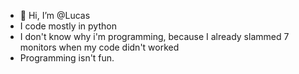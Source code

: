 - 👋 Hi, I’m @Lucas
- I code mostly in python
- I don't know why i'm programming, because I already slammed 7 monitors when my code didn't worked
- Programming isn't fun.


<!---
LucasVervoort/LucasVervoort is a ✨ special ✨ repository because its `README.md` (this file) appears on your GitHub profile.
You can click the Preview link to take a look at your changes.
--->
